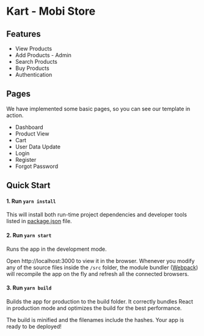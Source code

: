 # Kart - Mobi Store

## Features

- View Products 
- Add Products - Admin
- Search Products
- Buy Products
- Authentication

## Pages

We have implemented some basic pages, so you can see our template in action.

- Dashboard
- Product View
- Cart
- User Data Update
- Login
- Register
- Forgot Password

## Quick Start


#### 1. Run `yarn install`

This will install both run-time project dependencies and developer tools listed
in [package.json](package.json) file.

#### 2. Run `yarn start`

Runs the app in the development mode.

Open http://localhost:3000 to view it in the browser. Whenever you modify any of the source files inside the `/src` folder,
the module bundler ([Webpack](http://webpack.github.io/)) will recompile the
app on the fly and refresh all the connected browsers.

#### 3. Run `yarn build`

Builds the app for production to the build folder.
It correctly bundles React in production mode and optimizes the build for the best performance.

The build is minified and the filenames include the hashes.
Your app is ready to be deployed!
